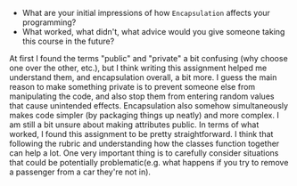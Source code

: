 - What are your initial impressions of how `Encapsulation` affects your programming?
- What worked, what didn't, what advice would you give someone taking this course in the future?

At first I found the terms "public" and "private" a bit confusing (why choose one over the other, etc.), but I think writing this assignment helped me understand them, and encapsulation overall, a bit more. I guess the main reason to make something private is to prevent someone else from manipulating the code, and also stop them from entering random values that cause unintended effects. Encapsulation also somehow simultaneously makes code simpler (by packaging things up neatly) and more complex. I am still a bit unsure about making attributes public. In terms of what worked, I found this assignment to be pretty straightforward. I think that following the rubric and understanding how the classes function together can help a lot. One very important thing is to carefully consider situations that could be potentially problematic(e.g. what happens if you try to remove a passenger from a car they're not in). 